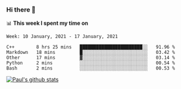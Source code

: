 ### Hi there 👋

📊 **This week I spent my time on**
<!--START_SECTION:waka-->
```text
Week: 10 January, 2021 - 17 January, 2021

C++        8 hrs 25 mins   ███████████████████████░░   91.96 % 
Markdown   18 mins         █░░░░░░░░░░░░░░░░░░░░░░░░   03.42 % 
Other      17 mins         ▓░░░░░░░░░░░░░░░░░░░░░░░░   03.14 % 
Python     2 mins          ░░░░░░░░░░░░░░░░░░░░░░░░░   00.54 % 
Bash       2 mins          ░░░░░░░░░░░░░░░░░░░░░░░░░   00.53 % 
```
<!--END_SECTION:waka-->


[![Paul's github stats](https://github-readme-stats.vercel.app/api?username=mickeyouyou&theme=dracula&show_icons=true)](https://github.com/anuraghazra/github-readme-stats)
